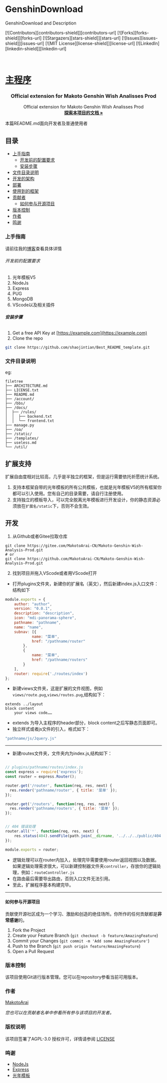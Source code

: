 

# GenshinDownload

GenshinDownload and Description

<!-- PROJECT SHIELDS -->

[![Contributors][contributors-shield]][contributors-url]
[![Forks][forks-shield]][forks-url]
[![Stargazers][stars-shield]][stars-url]
[![Issues][issues-shield]][issues-url]
[![MIT License][license-shield]][license-url]
[![LinkedIn][linkedin-shield]][linkedin-url]

<!-- PROJECT LOGO -->
<br />

<p align="center">
  <a href="https://github.com/MakotoArai-CN/Makoto-Genshin-Wish-Analysis-Prod/">
<!--     <img src="images/logo.png" alt="Logo" width="80" height="80"> -->
    <H1>主程序</H1>
  </a>

  <h3 align="center">Official extension for Makoto Genshin Wish Analisses Prod</h3>
  <p align="center">
    Official extension for Makoto Genshin Wish Analisses Prod
    <br />
    <a href="https://blog.ciy.cool/archives/110/"><strong>探索本项目的文档 »</strong></a>
  </p>

</p>


 本篇README.md面向开发者及普通使用者
 
## 目录

- [上手指南](#上手指南)
  - [开发前的配置要求](#开发前的配置要求)
  - [安装步骤](#安装步骤)
- [文件目录说明](#文件目录说明)
- [开发的架构](#开发的架构)
- [部署](#部署)
- [使用到的框架](#使用到的框架)
- [贡献者](#贡献者)
  - [如何参与开源项目](#如何参与开源项目)
- [版本控制](#版本控制)
- [作者](#作者)
- [鸣谢](#鸣谢)

### 上手指南

请前往我的[博客](https://blog.ciy.cool)查看具体详情



###### 开发前的配置要求

1. 光年模板V5
2. NodeJs
3. Express
4. PUG
5. MongoDB
6. VScode以及相关插件

###### **安装步骤**

1. Get a free API Key at [https://example.com](https://example.com)
2. Clone the repo

```sh
git clone https://github.com/shaojintian/Best_README_template.git
```

### 文件目录说明
eg:

```
filetree 
├── ARCHITECTURE.md
├── LICENSE.txt
├── README.md
├── /account/
├── /bbs/
├── /docs/
│  ├── /rules/
│  │  ├── backend.txt
│  │  └── frontend.txt
├── manage.py
├── /oa/
├── /static/
├── /templates/
├── useless.md
└── /util/

```




## 扩展支持

扩展自由度相对比较高，几乎是半独立的框架，但是运行需要依托祈愿统计系统。

1. 支持本框架自带的光年模板的所有公共模板，也就是光年模板V5的所有框架你都可以引入使用。您有自己的目录需要，请自行注册使用。
2. 支持独立的模板导入，可以完全脱离光年模板进行开发设计，你的静态资源必须放在`扩展名/static`下，否则不会生效。

## 开发

1. 从Github或者Gitee拉取仓库

```shell
git clone https://gitee.com/MakotoArai-CN/Makoto-Genshin-Wish-Analysis-Prod.git
# or
git clone https://github.com/MakotoArai-CN/Makoto-Genshin-Wish-Analysis-Prod.git
```

2. 找到项目并拖入VScode或者用VScode打开

- 打开plugins文件夹，新建你的扩展名（英文），然后新建index.js入口文件：结构如下

```js
module.exports = {
    author: "author",
    version: "0.0.1",
    description: "description",
    icon: "mdi-panorama-sphere",
    pathname: "pathname",
    name: "name",
    subnav: [{
            name: "菜单",
            href: "/pathname/router"
        },
        {
            name: "菜单",
            href: "/pathname/routers"
        }
    ],
    router: require('./routes/index')
};
```

- 新建views文件夹，这是扩展的文件视图，例如`views/route.pug`,`views/routes.pug`,结构如下：

```pug
extends ../layout
block content
    your views code……

```

 - extends 为导入主程序的header部分，block content之后写静态页面即可。
 - 独立样式或者js文件的引入，格式如下：

```js
"pathname/js/Jquery.js"
```

------

- 新建routes文件夹，文件夹内为index.js,结构如下：

```js

// plugins/pathname/routes/index.js
const express = require('express');
const router = express.Router();

router.get('/router', function(req, res, next) {
  res.render('pathname/router', { title: '菜单' });
});

router.get('/routers', function(req, res, next) {
  res.render('pathname/routers', { title: '菜单' });
});


// 404 错误处理
router.all('*', function(req, res, next) {   
    res.status(404).sendFile(path.join(__dirname, '../../../public/404.html'));
});

module.exports = router;
```

 - 逻辑处理可以在router内加入，处理完毕需要使用router返回视图以及数据。如果逻辑处理需求很大，可以新建控制器文件夹`controller`，存放你的逻辑处理，例如：`routeController.js`
 - 在路由最后需要导出路由，否则入口文件无法引用。
 - 至此，扩展程序基本构建完毕。

------



#### 如何参与开源项目

贡献使开源社区成为一个学习、激励和创造的绝佳场所。你所作的任何贡献都是**非常感谢**的。


1. Fork the Project
2. Create your Feature Branch (`git checkout -b feature/AmazingFeature`)
3. Commit your Changes (`git commit -m 'Add some AmazingFeature'`)
4. Push to the Branch (`git push origin feature/AmazingFeature`)
5. Open a Pull Request



### 版本控制

该项目使用Git进行版本管理。您可以在repository参看当前可用版本。

### 作者

[MakotoArai ](https://blog.ciy.cool) 

 *您也可以在贡献者名单中参看所有参与该项目的开发者。*

### 版权说明

该项目签署了AGPL-3.0 授权许可，详情请参阅 [LICENSE](https://github.com/MakotoArai-CN/GenshinDownload/blob/master/LICENSE)

### 鸣谢

- [NodeJs](https://nodejs.cn/)
- [Express](https://expressjs.com/)
- [光年模板](http://www.bixiaguangnian.com/)



